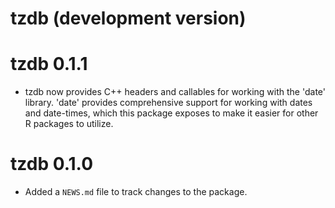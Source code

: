 # tzdb (development version)

# tzdb 0.1.1

* tzdb now provides C++ headers and callables for working with the 'date'
  library. 'date' provides comprehensive support for working with dates and
  date-times, which this package exposes to make it easier for other R packages
  to utilize.

# tzdb 0.1.0

* Added a `NEWS.md` file to track changes to the package.
